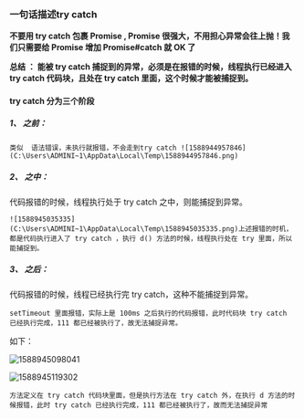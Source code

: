 ### 一句话描述try catch



**不要用 try catch 包裹 Promise , Promise 很强大，不用担心异常会往上抛！我们只需要给 Promise 增加 Promise#catch 就 OK 了**



**总结 ： 能被 try catch 捕捉到的异常，必须是在报错的时候，线程执行已经进入 try catch 代码块，且处在 try catch 里面，这个时候才能被捕捉到。**



#### try catch 分为三个阶段

##### 1、 之前： 

	类似  语法错误，未执行就报错，不会走到try catch ![1588944957846](C:\Users\ADMINI~1\AppData\Local\Temp\1588944957846.png)



##### 2、 之中： 

代码报错的时候，线程执行处于 try catch 之中，则能捕捉到异常。

	![1588945035335](C:\Users\ADMINI~1\AppData\Local\Temp\1588945035335.png)上述报错的时机，都是代码执行进入了 try catch ，执行 d() 方法的时候，线程执行处在 try 里面，所以能捕捉到。



##### 3、 之后：

代码报错的时候，线程已经执行完 try catch，这种不能捕捉到异常。



	setTimeout 里面报错，实际上是 100ms 之后执行的代码报错，此时代码块 try catch 已经执行完成，111 都已经被执行了，故无法捕捉异常。

如下： 

![1588945098041](C:\Users\ADMINI~1\AppData\Local\Temp\1588945098041.png)





![1588945119302](C:\Users\ADMINI~1\AppData\Local\Temp\1588945119302.png)

	方法定义在 try catch 代码块里面，但是执行方法在 try catch 外，在执行 d 方法的时候报错，此时 try catch 已经执行完成，111 都已经被执行了，故而无法捕捉异常
